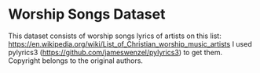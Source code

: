 # Worship Songs Dataset
This dataset consists of worship songs lyrics of artists on this list: https://en.wikipedia.org/wiki/List_of_Christian_worship_music_artists
I used pylyrics3 (https://github.com/jameswenzel/pylyrics3) to get them.
Copyright belongs to the original authors.
